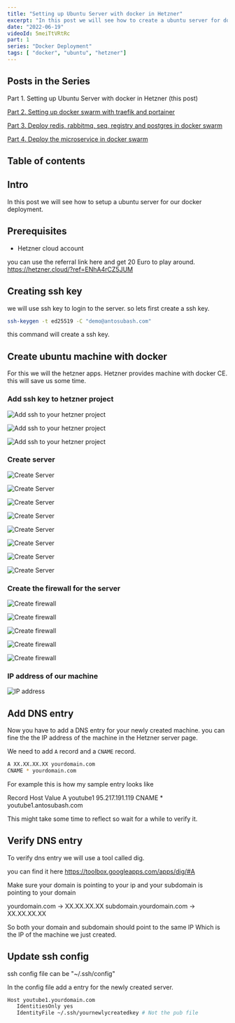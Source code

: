 ```yaml
---
title: "Setting up Ubuntu Server with docker in Hetzner"
excerpt: "In this post we will see how to create a ubuntu server for docker deployment."
date: "2022-06-19"
videoId: 5meiTtVRtRc
part: 1
series: "Docker Deployment"
tags: [ "docker", "ubuntu", "hetzner"]
---
```


## Posts in the Series

Part 1. Setting up Ubuntu Server with docker in Hetzner (this post)

[Part 2. Setting up docker swarm with traefik and portainer](/posts/part-2-setup-docker-swarm-with-traefik-and-portainer)

[Part 3. Deploy redis, rabbitmq, seq, registry and postgres in docker swarm](/posts/part-3-deploy-registry-redis-rabitmq-postgresql-in-docker)

[Part 4. Deploy the microservice in docker swarm](/posts/part-4-prepare-and-deploy-microservice-in-docker)

## Table of contents

## Intro

In this post we will see how to setup a ubuntu server for our docker deployment.

## Prerequisites

- Hetzner cloud account

you can use the referral link here and get 20 Euro to play around. https://hetzner.cloud/?ref=ENhA4rCZ5JUM

## Creating ssh key

we will use ssh key to login to the server. so lets first create a ssh key.

```bash
ssh-keygen -t ed25519 -C "demo@antosubash.com"
```

this command will create a ssh key.

## Create ubuntu machine with docker

For this we will the hetzner apps. Hetzner provides machine with docker CE. this will save us some time.

### Add ssh key to hetzner project

![Add ssh to your hetzner project](/assets/posts/docker-deployment/hetzner1.png)

![Add ssh to your hetzner project](/assets/posts/docker-deployment/hetzner2.png)

![Add ssh to your hetzner project](/assets/posts/docker-deployment/hetzner3.png)

### Create server

![Create Server](/assets/posts/docker-deployment/hetzner4.png)

![Create Server](/assets/posts/docker-deployment/hetzner5.png)

![Create Server](/assets/posts/docker-deployment/hetzner6.png)

![Create Server](/assets/posts/docker-deployment/hetzner7.png)

![Create Server](/assets/posts/docker-deployment/hetzner8.png)

![Create Server](/assets/posts/docker-deployment/hetzner9.png)

![Create Server](/assets/posts/docker-deployment/hetzner10.png)

![Create Server](/assets/posts/docker-deployment/hetzner11.png)

### Create the firewall for the server

![Create firewall](/assets/posts/docker-deployment/hetzner12.png)

![Create firewall](/assets/posts/docker-deployment/hetzner13.png)

![Create firewall](/assets/posts/docker-deployment/hetzner14.png)

![Create firewall](/assets/posts/docker-deployment/hetzner15.png)

![Create firewall](/assets/posts/docker-deployment/hetzner16.png)

### IP address of our machine

![IP address](/assets/posts/docker-deployment/hetzner17.png)

## Add DNS entry

Now you have to add a DNS entry for your newly created machine. you can fine the the IP address of the machine in the Hetzner server page.

We need to add `A` record and a `CNAME` record.

```bash
A XX.XX.XX.XX yourdomain.com
CNAME * yourdomain.com
```

For example this is how my sample entry looks like

Record      Host        Value
A           youtube1    95.217.191.119
CNAME       *           youtube1.antosubash.com

This might take some time to reflect so wait for a while to verify it.

## Verify DNS entry

To verify dns entry we will use a tool called dig.

you can find it here https://toolbox.googleapps.com/apps/dig/#A

Make sure your domain is pointing to your ip and your subdomain is pointing to your domain

yourdomain.com -> XX.XX.XX.XX
subdomain.yourdomain.com -> XX.XX.XX.XX

So both your domain and subdomain should point to the same IP Which is the IP of the machine we just created.

## Update ssh config

ssh config file can be "~/.ssh/config"

In the config file add a entry for the newly created server.

```bash
Host youtube1.yourdomain.com
   IdentitiesOnly yes
   IdentityFile ~/.ssh/yournewlycreatedkey # Not the pub file
```
